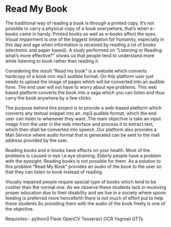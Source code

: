 # Read My Book

The traditional way of reading a book is through a printed copy. It’s not possible to carry a physical copy of a book everywhere, that’s when e-books came in handy. Printed books as well as e-books affect the eyes. Visual impairment is one of the biggest limitation for humanity, especially in this day and age when information is received by reading a lot of books (electronic and paper based). A study performed on “Listening or Reading: what’s more effective?” shows us that people tend to understand more while listening to book rather than reading it. 

Considering the result “Read my book” is a website which converts hardcopy of a book into mp3 audible format. On this platform user just needs to upload the image of pages which will be converted into an audible form. The end user will not have to worry about eye problems. This web based platform converts the book into a saga which you can listen and thus carry the book anywhere by a few clicks.

The purpose behind this project is to provide a web-based platform which converts any textual snippet into an .mp3 audible format, which the end user can listen to whenever they want .The main objective is take an input image from the user in the web interface and process it to extract text, which then shall be converted into speech .Our platform also provides a Mail Service where audio format that is generated can be sent to the mail address provided by the user.

 Reading books and e-books have effects on your health. Most of the problems is caused in eye i.e eye straining. Elderly people have a problem with the eyesight.  Reading books is not possible for them. As a solution to this problem “Read My Book” provides an audio of the book to the user so that they can listen to book instead of reading.

Visually impaired people require special type of books which tend to be costlier than the normal one. As we observe these students lack in receiving proper education due to their disability and we live in a society where spoon feeding is preferred more henceforth there is not much of effort put to help these students.So providing them with the audio of the book freely is one of the objective.

Requisites-:
python3
Flask
OpenCV
Tesseract OCR
Yagmail
GTTs
